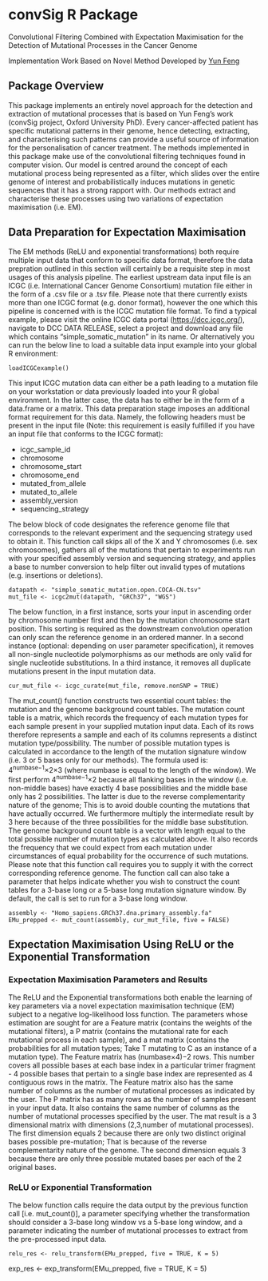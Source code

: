 # convSig R Package

Convolutional Filtering Combined with Expectation Maximisation for the Detection of Mutational Processes in the Cancer Genome

Implementation Work Based on Novel Method Developed by [Yun Feng](https://github.com/yun-feng)

## Package Overview

This package implements an entirely novel approach for the detection and extraction of mutational processes that is based on Yun Feng’s work (convSig project, Oxford University PhD).
Every cancer-affected patient has specific mutational patterns in their genome, hence detecting, extracting, and characterising such patterns can provide a useful source of information for the personalisation of cancer treatment. The methods implemented in this package make use of the convolutional filtering techniques found in computer vision. Our model is centred around the concept of each mutational process being represented as a filter, which slides over the entire genome of interest and probabilistically induces mutations in genetic sequences that it has a strong rapport with. Our methods extract and characterise these processes using two variations of expectation maximisation (i.e. EM).

## Data Preparation for Expectation Maximisation

The EM methods (ReLU and exponential transformations) both require multiple input data that conform to specific data format, therefore the data prepration outlined in this section will certainly be a requisite step in most usages of this analysis pipeline.
The earliest upstream data input file is an ICGC (i.e. International Cancer Genome Consortium) mutation file either in the form of a .csv file or a .tsv file. Please note that there currently exists more than one ICGC format (e.g. donor format), however the one which this pipeline is concerned with is the ICGC mutation file format. To find a typical example, please visit the online ICGC data portal (https://dcc.icgc.org/), navigate to DCC DATA RELEASE, select a project and download any file which contains “simple_somatic_mutation” in its name. Or alternatively you can run the below line to load a suitable data input example into your global R environment:

```
loadICGCexample()
```

This input ICGC mutation data can either be a path leading to a mutation file on your workstation or data previously loaded into your R global environment. In the latter case, the data has to either be in the form of a data.frame or a matrix. This data preparation stage imposes an additional format requirement for this data. Namely, the following headers must be present in the input file (Note: this requirement is easily fulfilled if you have an input file that conforms to the ICGC format):
- icgc_sample_id
- chromosome
- chromosome_start
- chromosome_end
- mutated_from_allele
- mutated_to_allele
- assembly_version
- sequencing_strategy

The below block of code designates the reference genome file that corresponds to the relevant experiment and the sequencing strategy used to obtain it.
This function call skips all of the X and Y chromosomes (i.e. sex chromosomes), gathers all of the mutations that pertain to experiments run with your specified assembly version and sequencing strategy, and applies a base to number conversion to help filter out invalid types of mutations (e.g. insertions or deletions).

```
datapath <- "simple_somatic_mutation.open.COCA-CN.tsv"
mut_file <- icgc2mut(datapath, "GRCh37", "WGS")
```

The below function, in a first instance, sorts your input in ascending order by chromosome number first and then by the mutation chromosome start position. This sorting is required as the downstream convolution operation can only scan the reference genome in an ordered manner.
In a second instance (optional: depending on user parameter specification), it removes all non-single nucleotide polymorphisms as our methods are only valid for single nucleotide substitutions.
In a third instance, it removes all duplicate mutations present in the input mutation data.

```
cur_mut_file <- icgc_curate(mut_file, remove.nonSNP = TRUE)
```

The mut_count() function constructs two essential count tables: the mutation and the genome background count tables.
The mutation count table is a matrix, which records the frequency of each mutation types for each sample present in your supplied mutation input data. Each of its rows therefore represents a sample and each of its columns represents a distinct mutation type/possibility. The number of possible mutation types is calculated in accordance to the length of the mutation signature window (i.e. 3 or 5 bases only for our methods). The formula used is: 4<sup>numbase−1</sup>×2×3 (where numbase is equal to the length of the window). We first perform 4<sup>numbase−1</sup>×2 because all flanking bases in the window (i.e. non-middle bases) have exactly 4 base possibilities and the middle base only has 2 possibilities. The latter is due to the reverse complementarity nature of the genome; This is to avoid double counting the mutations that have actually occurred. We furthermore multiply the intermediate result by 3 here because of the three possibilities for the middle base substitution.
The genome background count table is a vector with length equal to the total possible number of mutation types as calculated above. It also records the frequency that we could expect from each mutation under circumstances of equal probability for the occurrence of such mutations.
Please note that this function call requires you to supply it with the correct corresponding reference genome.
The function call can also take a parameter that helps indicate whether you wish to construct the count tables for a 3-base long or a 5-base long mutation signature window. By default, the call is set to run for a 3-base long window.

```
assembly <- "Homo_sapiens.GRCh37.dna.primary_assembly.fa"
EMu_prepped <- mut_count(assembly, cur_mut_file, five = FALSE)
```

## Expectation Maximisation Using ReLU or the Exponential Transformation

### Expectation Maximisation Parameters and Results

The ReLU and the Exponential transformations both enable the learning of key parameters via a novel expectation maximisation technique (EM) subject to a negative log-likelihood loss function. The parameters whose estimation are sought for are a Feature matrix (contains the weights of the mutational filters), a P matrix (contains the mutational rate for each mutational process in each sample), and a mat matrix (contains the probabilities for all mutation types; Take T mutating to C as an instance of a mutation type).
The Feature matrix has (numbase×4)−2 rows. This number covers all possible bases at each base index in a particular trimer fragment - 4 possible bases that pertain to a single base index are represented as 4 contiguous rows in the matrix. The Feature matrix also has the same number of columns as the number of mutational processes as indicated by the user.
The P matrix has as many rows as the number of samples present in your input data. It also contains the same number of columns as the number of mutational processes specified by the user.
The mat result is a 3 dimensional matrix with dimensions (2,3,number of mutational processes). The first dimension equals 2 because there are only two distinct original bases possible pre-mutation; That is because of the reverse complementarity nature of the genome. The second dimension equals 3 because there are only three possible mutated bases per each of the 2 original bases.

### ReLU or Exponential Transformation

The below function calls require the data output by the previous function call [i.e. mut_count()], a parameter specifying whether the transformation should consider a 3-base long window vs a 5-base long window, and a parameter indicating the number of mutational processes to extract from the pre-processed input data.

```
relu_res <- relu_transform(EMu_prepped, five = TRUE, K = 5)

```
exp_res <- exp_transform(EMu_prepped, five = TRUE, K = 5)
```
```
